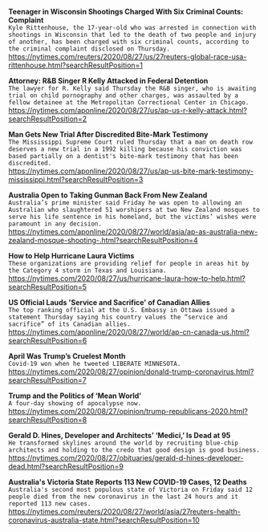 **Teenager in Wisconsin Shootings Charged With Six Criminal Counts: Complaint**\
`Kyle Rittenhouse, the 17-year-old who was arrested in connection with shootings in Wisconsin that led to the death of two people and injury of another, has been charged with six criminal counts, according to the criminal complaint disclosed on Thursday.`\
https://nytimes.com/reuters/2020/08/27/us/27reuters-global-race-usa-rittenhouse.html?searchResultPosition=1

**Attorney: R&B Singer R Kelly Attacked in Federal Detention**\
`The lawyer for R. Kelly said Thursday the R&B singer, who is awaiting trial on child pornography and other charges, was assaulted by a fellow detainee at the Metropolitan Correctional Center in Chicago. `\
https://nytimes.com/aponline/2020/08/27/us/ap-us-r-kelly-attack.html?searchResultPosition=2

**Man Gets New Trial After Discredited Bite-Mark Testimony**\
`The Mississippi Supreme Court ruled Thursday that a man on death row deserves a new trial in a 1992 killing because his conviction was based partially on a dentist's bite-mark testimony that has been discredited.`\
https://nytimes.com/aponline/2020/08/27/us/ap-us-bite-mark-testimony-mississippi.html?searchResultPosition=3

**Australia Open to Taking Gunman Back From New Zealand**\
`Australia’s prime minister said Friday he was open to allowing an Australian who slaughtered 51 worshipers at two New Zealand mosques to serve his life sentence in his homeland, but the victims’ wishes were paramount in any decision.`\
https://nytimes.com/aponline/2020/08/27/world/asia/ap-as-australia-new-zealand-mosque-shooting-.html?searchResultPosition=4

**How to Help Hurricane Laura Victims**\
`These organizations are providing relief for people in areas hit by the Category 4 storm in Texas and Louisiana.`\
https://nytimes.com/2020/08/27/us/hurricane-laura-how-to-help.html?searchResultPosition=5

**US Official Lauds 'Service and Sacrifice' of Canadian Allies**\
`The top ranking official at the U.S. Embassy in Ottawa issued a statement Thursday saying his country values the “service and sacrifice” of its Canadian allies.`\
https://nytimes.com/aponline/2020/08/27/world/ap-cn-canada-us.html?searchResultPosition=6

**April Was Trump’s Cruelest Month**\
`Covid-19 won when he tweeted LIBERATE MINNESOTA.`\
https://nytimes.com/2020/08/27/opinion/donald-trump-coronavirus.html?searchResultPosition=7

**Trump and the Politics of ‘Mean World’**\
`A four-day showing of apocalypse now.`\
https://nytimes.com/2020/08/27/opinion/trump-republicans-2020.html?searchResultPosition=8

**Gerald D. Hines, Developer and Architects’ ‘Medici,’ Is Dead at 95**\
`He transformed skylines around the world by recruiting blue-chip architects and holding to the credo that good design is good business.`\
https://nytimes.com/2020/08/27/obituaries/gerald-d-hines-developer-dead.html?searchResultPosition=9

**Australia's Victoria State Reports 113 New COVID-19 Cases, 12 Deaths**\
`Australia's second most populous state of Victoria on Friday said 12 people died from the new coronavirus in the last 24 hours and it reported 113 new cases. `\
https://nytimes.com/reuters/2020/08/27/world/asia/27reuters-health-coronavirus-australia-state.html?searchResultPosition=10

